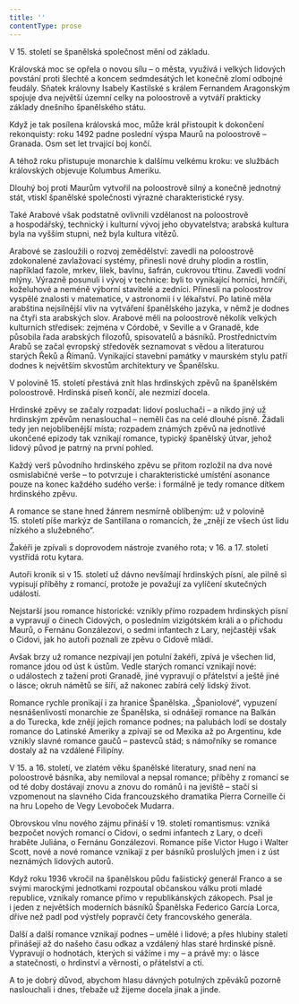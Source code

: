 ```yaml
---
title: ''
contentType: prose
---
```


<section>

V 15. století se španělská společnost mění od základu.

Královská moc se opřela o novou sílu – o města, využívá i velkých lidových povstání proti šlechtě a koncem sedmdesátých let konečně zlomí odbojné feudály. Sňatek královny Isabely Kastilské s králem Fernandem Aragonským spojuje dva největší územní celky na poloostrově a vytváří prakticky základy dnešního španělského státu.

Když je tak posílena královská moc, může král přistoupit k dokončení rekonquisty: roku 1492 padne poslední výspa Maurů na poloostrově – Granada. Osm set let trvající boj končí.

A téhož roku přistupuje monarchie k dalšímu velkému kroku: ve službách královských objevuje Kolumbus Ameriku.

Dlouhý boj proti Maurům vytvořil na poloostrově silný a konečně jednotný stát, vtiskl španělské společnosti výrazné charakteristické rysy.

Také Arabové však podstatně ovlivnili vzdělanost na poloostrově a hospodářský, technický i kulturní vývoj jeho obyvatelstva; arabská kultura byla na vyšším stupni, než byla kultura vítězů.

Arabové se zasloužili o rozvoj zemědělství: zavedli na poloostrově zdokonalené zavlažovací systémy, přinesli nové druhy plodin a rostlin, například fazole, mrkev, lilek, bavlnu, šafrán, cukrovou třtinu. Zavedli vodní mlýny. Výrazně posunuli i vývoj v technice: byli to vynikající horníci, hrnčíři, koželuhové a neméně výborní stavitelé a zedníci. Přinesli na poloostrov vyspělé znalosti v matematice, v astronomii i v lékařství. Po latině měla arabština nejsilnější vliv na vytváření španělského jazyka, v němž je dodnes na čtyři sta arabských slov. Arabové měli na poloostrově několik velkých kulturních středisek: zejména v Córdobě, v Seville a v Granadě, kde působila řada arabských filozofů, spisovatelů a básníků. Prostřednictvím Arabů se začal evropský středověk seznamovat s vědou a literaturou starých Řeků a Římanů. Vynikající stavební památky v maurském stylu patří dodnes k největším skvostům architektury ve Španělsku.

V polovině 15. století přestává znít hlas hrdinských zpěvů na španělském poloostrově. Hrdinská píseň končí, ale nezmizí docela.

Hrdinské zpěvy se začaly rozpadat: lidoví posluchači – a nikdo jiný už hrdinským zpěvům nenaslouchal – neměli čas na celé dlouhé písně. Žádali tedy jen nejoblíbenější místa; rozpadem známých zpěvů na jednotlivé ukončené epizody tak vznikají romance, typický španělský útvar, jehož lidový původ je patrný na první pohled.

Každý verš původního hrdinského zpěvu se přitom rozložil na dva nové osmislabičné verše – to potvrzuje i charakteristické umístění asonance pouze na konec každého sudého verše: i formálně je tedy romance dítkem hrdinského zpěvu.

A romance se stane hned žánrem nesmírně oblíbeným: už v polovině 15. století píše markýz de Santillana o romancích, že „znějí ze všech úst lidu nízkého a služebného“.

Žakéři je zpívali s doprovodem nástroje zvaného rota; v 16. a 17. století vystřídá rotu kytara.

Autoři kronik si v 15. století už dávno nevšímají hrdinských písní, ale pilně si vypisují příběhy z romancí, protože je považují za vylíčení skutečných událostí.

Nejstarší jsou romance historické: vznikly přímo rozpadem hrdinských písní a vypravují o činech Cidových, o posledním vizigótském králi a o příchodu Maurů, o Fernánu Gonzálezovi, o sedmi infantech z Lary, nejčastěji však o Cidovi, jak ho autoři poznali ze zpěvu o Cidově mládí.

Avšak brzy už romance nezpívají jen potulní žakéři, zpívá je všechen lid, romance jdou od úst k ústům. Vedle starých romancí vznikají nové: o událostech z tažení proti Granadě, jiné vypravují o přátelství a ještě jiné o lásce; okruh námětů se šíří, až nakonec zabírá celý lidský život.

Romance rychle pronikají i za hranice Španělska. „Španiolové“, vypuzení nesnášenlivostí monarchie ze Španělska, si odnášejí romance na Balkán a do Turecka, kde znějí jejich romance podnes; na palubách lodí se dostaly romance do Latinské Ameriky a zpívají se od Mexika až po Argentinu, kde vznikly slavné romance gaučů – pastevců stád; s námořníky se romance dostaly až na vzdálené Filipíny.

V 15. a 16. století, ve zlatém věku španělské literatury, snad není na poloostrově básníka, aby nemiloval a nepsal romance; příběhy z romancí se od té doby dostávají znovu a znovu do románů i na jeviště – stačí si vzpomenout na slavného Cida francouzského dramatika Pierra Corneille či na hru Lopeho de Vegy Levoboček Mudarra.

Obrovskou vlnu nového zájmu přináší v 19. století romantismus: vzniká bezpočet nových romancí o Cidovi, o sedmi infantech z Lary, o dceři hraběte Juliána, o Fernánu Gonzálezovi. Romance píše Victor Hugo i Walter Scott, nové a nové romance vznikají z per básníků proslulých jmen i z úst neznámých lidových autorů.

Když roku 1936 vkročil na španělskou půdu fašistický generál Franco a se svými marockými jednotkami rozpoutal občanskou válku proti mladé republice, vznikaly romance přímo v republikánských zákopech. Psal je i jeden z největších moderních básníků Španělska Federico García Lorca, dříve než padl pod výstřely popravčí čety francovského generála.

Další a další romance vznikají podnes – umělé i lidové; a přes hlubiny staletí přinášejí až do našeho času odkaz a vzdálený hlas staré hrdinské písně. Vypravují o hodnotách, kterých si vážíme i my – a právě my: o lásce a statečnosti, o hrdinství a věrnosti, o přátelství a cti.

A to je dobrý důvod, abychom hlasu dávných potulných zpěváků pozorně naslouchali i dnes, třebaže už žijeme docela jinak a jinde.

</section>
